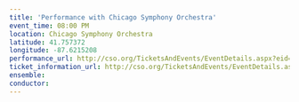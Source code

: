 ```yaml
---
title: 'Performance with Chicago Symphony Orchestra'
event_time: 08:00 PM
location: Chicago Symphony Orchestra
latitude: 41.757372
longitude: -87.6215208
performance_url: http://cso.org/TicketsAndEvents/EventDetails.aspx?eid=6446
ticket_information_url: http://cso.org/TicketsAndEvents/EventDetails.aspx?eid=6446
ensemble: 
conductor: 
---
```

